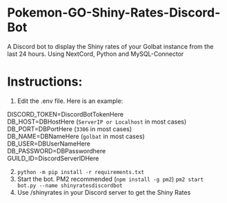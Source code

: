 # Pokemon-GO-Shiny-Rates-Discord-Bot
A Discord bot to display the Shiny rates of your Golbat instance from the last 24 hours. Using NextCord, Python and MySQL-Connector

# Instructions:
1. Edit the .env file. Here is an example:

DISCORD_TOKEN=DiscordBotTokenHere <br />
DB_HOST=DBHostHere (`ServerIP or Localhost` in most cases) <br />
DB_PORT=DBPortHere (`3306` in most cases) <br />
DB_NAME=DBNameHere (`golbat` in most cases) <br />
DB_USER=DBUserNameHere <br />
DB_PASSWORD=DBPasswordhere <br />
GUILD_ID=DiscordServerIDHere <br />

2. `python -m pip install -r requirements.txt`
3. Start the bot. PM2 recommended (`npm install -g pm2`) `pm2 start bot.py --name shinyratesdiscordbot`
4. Use /shinyrates in your Discord server to get the Shiny Rates
